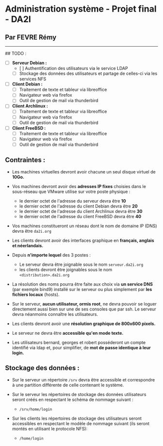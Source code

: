 # Administration système - Projet final - DA2I
## Par FEVRE Rémy

---

## TODO :

- [ ] **Serveur Debian :**
  - [ ] Authentification des utilisateurs via le service LDAP
  - [ ] Stockage des données des utilisateurs et partage de celles-ci via les services NFS
- [ ] **Client Debian :**
  - [ ] Traitement de texte et tableur via libreoffice
  - [ ] Navigateur web via firefox
  - [ ] Outil de gestion de mail via thunderbird
- [ ] **Client Archlinux :**
  - [ ] Traitement de texte et tableur via libreoffice
  - [ ] Navigateur web via firefox
  - [ ] Outil de gestion de mail via thunderbird
- [ ] **Client FreeBSD :**
  - [ ] Traitement de texte et tableur via libreoffice
  - [ ] Navigateur web via firefox
  - [ ] Outil de gestion de mail via thunderbird

## Contraintes :

- Les machines virtuelles devront avoir chacune un seul disque virtuel de **10Go.**

- Vos machines devront avoir des **adresses IP fixes** choisies dans le sous-réseau que VMware utilise sur votre poste physique :
  - le dernier octet de l'adresse du serveur devra être **10**
  - le dernier octet de l'adresse du client Debian devra être **20**
  - le dernier octet de l'adresse du client Archlinux devra être **30**
  - le dernier octet de l'adresse du client FreeBSD devra être **40**


- Vos machines constitueront un réseau dont le nom de domaine IP (DNS) devra être `da2i.org`

- Les clients devront avoir des interfaces graphique en **français, anglais et néerlandais.**

- Depuis **n'importe lequel** des 3 postes :
  - Le serveur devra être joignable sous le nom `serveur.da2i.org`
  - les clients devront être joignables sous le nom `<distribution>.da2i.org`


- La résolution des noms pourra être faite aux choix via **un service DNS** (par
 exemple bind9) installé sur le serveur ou plus simplement par **les fichiers
 locaux** (hosts).

- Sur le serveur, **aucun utilisateur, ormis root**, ne devra pouvoir se loguer
  directement aussi bien sur une de ses consoles que par ssh. Le serveur devra
  néanmoins connaître les utilisateurs.

- Les clients devront avoir une **résolution graphique de 800x600 pixels.**

- Le serveur ne devra être **accessible qu'en mode texte.**

- Les utilisateurs bernard, georges et robert posséderont un compte identifié via
  ldap et, pour simplifier, de **mot de passe identique à leur login.**

## Stockage des données :

- Sur le serveur un répertoire `/srv` devra être accessible et correspondre à une partition différente de celle contenant le système.

- Sur le serveur les répertoires de stockage des données utilisateurs seront créés en respectant le schéma de nommage suivant :
  - `/srv/home/login`


- Sur les clients les répertoires de stockage des utilisateurs seront accessibles en respectant le modèle de nommage suivant (ils seront montés en utilisant le protocole NFS):
  - `/home/login`
